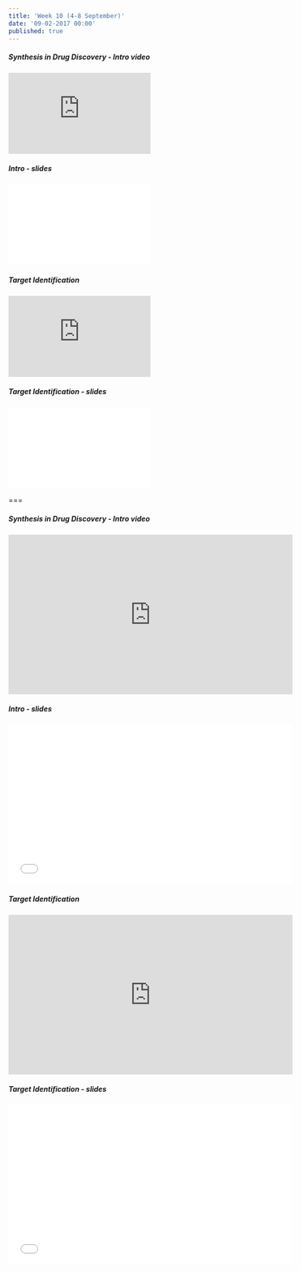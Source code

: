 ```yaml
---
title: 'Week 10 (4-8 September)'
date: '09-02-2017 00:00'
published: true
---
```


##### Synthesis in Drug Discovery - Intro video  
<iframe width="280" height="160" src="https://www.youtube.com/embed/37D4YvmCIhQ" frameborder="0" allowfullscreen></iframe>

##### Intro - slides  
<iframe width="280" height="160" src="slides/01-intro.html" frameborder="0" allowfullscreen></iframe>

##### Target Identification
<iframe width="280" height="160" src="https://www.youtube.com/embed/zWVmRfd8uk4" frameborder="0" allowfullscreen></iframe>

##### Target Identification - slides  
<iframe width="280" height="160" src="slides/02-target-id.html" frameborder="0" allowfullscreen></iframe>


===

##### Synthesis in Drug Discovery - Intro video  
<iframe width="560" height="315" src="https://www.youtube.com/embed/37D4YvmCIhQ" frameborder="0" allowfullscreen></iframe>

##### Intro - slides  
<iframe width="560" height="315" src="slides/01-intro.html" frameborder="0" allowfullscreen></iframe>

##### Target Identification
<iframe width="560" height="315" src="https://www.youtube.com/embed/zWVmRfd8uk4" frameborder="0" allowfullscreen></iframe>

##### Target Identification - slides  
<iframe width="560" height="315" src="slides/02-target-id.html" frameborder="0" allowfullscreen></iframe>
